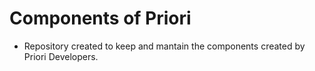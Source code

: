 # Components of Priori
- Repository created to keep and mantain the components created by Priori Developers.

